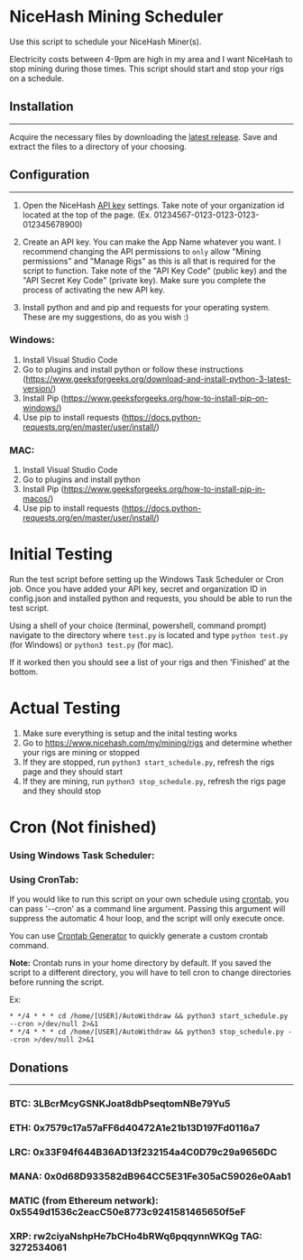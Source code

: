 # NiceHash Mining Scheduler
 
Use this script to schedule your NiceHash Miner(s).

Electricity costs between 4-9pm are high in my area and I want NiceHash to stop mining during those times. This script should start and stop your rigs on a schedule. 

## Installation

---

Acquire the necessary files by downloading the [latest release](https://github.com/SeaRoth/NiceHash-Windows-Scheduler/releases). Save and extract the files to a directory of your choosing.

## Configuration

---

1. Open the NiceHash [API key](https://www.nicehash.com/my/settings/keys) settings. Take note of your organization id located at the top of the page. (Ex. 01234567-0123-0123-0123-012345678900)

2. Create an API key. You can make the App Name whatever you want. I recommend changing the API permissions to `only` allow "Mining permissions" and "Manage Rigs" as this is all that is required for the script to function. Take note of the "API Key Code" (public key) and the "API Secret Key Code" (private key). Make sure you complete the process of activating the new API key.

3. Install python and and pip and requests for your operating system. These are my suggestions, do as you wish :)
### Windows:
1. Install Visual Studio Code
2. Go to plugins and install python or follow these instructions (https://www.geeksforgeeks.org/download-and-install-python-3-latest-version/)
3. Install Pip (https://www.geeksforgeeks.org/how-to-install-pip-on-windows/)
4. Use pip to install requests (https://docs.python-requests.org/en/master/user/install/)

### MAC:
1. Install Visual Studio Code
2. Go to plugins and install python
3. Install Pip (https://www.geeksforgeeks.org/how-to-install-pip-in-macos/)
4. Use pip to install requests (https://docs.python-requests.org/en/master/user/install/)

# Initial Testing

Run the test script before setting up the Windows Task Scheduler or Cron job. Once you have added your API key, secret and organization ID in config.json and installed python and requests, you should be able to run the test script.

Using a shell of your choice (terminal, powershell, command prompt) navigate to the directory where `test.py` is located and type `python test.py` (for Windows) or `python3 test.py` (for mac).

If it worked then you should see a list of your rigs and then 'Finished' at the bottom.

# Actual Testing

1. Make sure everything is setup and the inital testing works
2. Go to https://www.nicehash.com/my/mining/rigs and determine whether your rigs are mining or stopped
3. If they are stopped, run `python3 start_schedule.py`, refresh the rigs page and they should start
4. If they are mining, run `python3 stop_schedule.py`, refresh the rigs page and they should stop

# Cron (Not finished)

### Using Windows Task Scheduler:

### Using CronTab:

If you would like to run this script on your own schedule using [crontab](https://www.hostinger.com/tutorials/cron-job), you can pass '--cron' as a command line argument. Passing this argument will suppress the automatic 4 hour loop, and the script will only execute once.

You can use [Crontab Generator](https://crontab-generator.org/) to quickly generate a custom crontab command.

**Note:** Crontab runs in your home directory by default. If you saved the script to a different directory, you will have to tell cron to change directories before running the script.

Ex:

```
* */4 * * * cd /home/[USER]/AutoWithdraw && python3 start_schedule.py --cron >/dev/null 2>&1
* */4 * * * cd /home/[USER]/AutoWithdraw && python3 stop_schedule.py --cron >/dev/null 2>&1
```

## Donations

---

### BTC: 3LBcrMcyGSNKJoat8dbPseqtomNBe79Yu5
### ETH: 0x7579c17a57aFF6d40472A1e21b13D197Fd0116a7
### LRC: 0x33F94f644B36AD13f232154a4C0D79c29a9656DC
### MANA: 0x0d68D933582dB964CC5E31Fe305aC59026e0Aab1
### MATIC (from Ethereum network): 0x5549d1536c2eacC50e8773c9241581465650f5eF
### XRP: rw2ciyaNshpHe7bCHo4bRWq6pqqynnWKQg TAG: 3272534061
